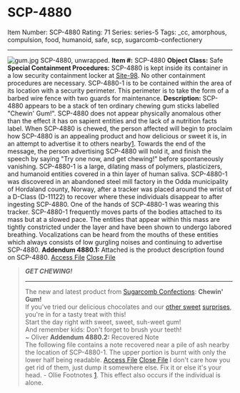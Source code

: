 # SCP-4880
Item Number: SCP-4880
Rating: 71
Series: series-5
Tags: _cc, amorphous, compulsion, food, humanoid, safe, scp, sugarcomb-confectionery

---

![gum.jpg](https://scp-wiki.wdfiles.com/local--files/scp-4880/gum.jpg)
SCP-4880, unwrapped.
**Item #:** SCP-4880
**Object Class:** Safe
**Special Containment Procedures:** SCP-4880 is kept inside its container in a low security containment locker at [Site-98](https://scp-wiki.wikidot.com/secure-facility-dossier-site-98). No other containment procedures are necessary.
SCP-4880-1 is to be contained within the area of its location with a security perimeter. This perimeter is to take the form of a barbed wire fence with two guards for maintenance.
**Description:** SCP-4880 appears to be a stack of ten ordinary chewing gum sticks labelled "Chewin' Gum!". SCP-4880 does not appear physically anomalous other than the effect it has on sapient entities and the lack of a nutrition facts label.
When SCP-4880 is chewed, the person affected will begin to proclaim how SCP-4880 is an appealing product and how delicious or sweet it is, in an attempt to advertise it to others nearby[1](javascript:;). Towards the end of the message, the person advertising SCP-4880 will hold it, and finish the speech by saying "Try one now, and get chewing!" before spontaneously vanishing.
SCP-4880-1 is a large, dilating mass of polymers, plasticizers, and humanoid entities covered in a thin layer of human saliva. SCP-4880-1 was discovered in an abandoned steel mill factory in the Odda municipality of Hordaland county, Norway, after a tracker was placed around the wrist of a D-Class (D-11122) to recover where these individuals disappear to after ingesting SCP-4880. One of the hands of SCP-4880-1 was wearing this tracker.
SCP-4880-1 frequently moves parts of the bodies attached to its mass but at a slowed pace. The entities that appear within this mass are tightly constricted under the layer and have been shown to undergo labored breathing. Vocalizations can be heard from the mouths of these entities which always consists of low gurgling noises and continuing to advertise SCP-4880.
**Addendum 4880.1:** Attached is the product description found on SCP-4880.
[Access File](javascript:;)
[Close File](javascript:;)
> **_GET CHEWING!_**
> * * *
> The new and latest product from [Sugarcomb Confections](/scp-1921): **Chewin' Gum!**  
>  If you've tried our delicious chocolates and our [other sweet](/scp-1517) [surprises](https://scp-wiki.wikidot.com/scp-2471), you're in for a tasty treat with this!  
>  Start the day right with sweet, sweet, suh-weet gum!  
>  And remember kids: Don't forget to brush your teeth!  
>  ~ Oliver
**Addendum 4880.2:** Recovered Note  
The following file contains a note recovered near a pile of ash nearby the location of SCP-4880-1. The upper portion is burnt with only the lower half being readable.
[Access File](javascript:;)
[Close File](javascript:;)
> I don't care how you get rid of them, just dump it somewhere else.
> Fix it or else it's your head.
> \- Ollie
Footnotes
[1](javascript:;). This effect also occurs if the individual is alone.